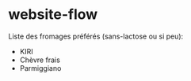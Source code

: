# website-flow

Liste des fromages préférés (sans-lactose ou si peu):
- KIRI
- Chèvre frais 
- Parmiggiano 
